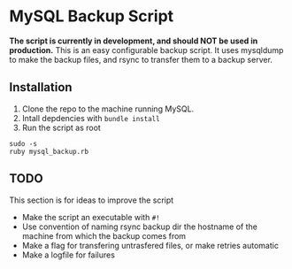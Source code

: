# MySQL Backup Script
**The script is currently in development, and should NOT be used in production.** This is an easy configurable backup
script. It uses mysqldump to make the backup files, and rsync to transfer them to a backup server.

## Installation
1. Clone the repo to the machine running MySQL.
2. Intall depdencies with `bundle install`
2. Run the script as root
~~~~
sudo -s
ruby mysql_backup.rb
~~~~

## TODO
This section is for ideas to improve the script

- Make the script an executable with `#!`
- Use convention of naming rsync backup dir the hostname of the machine from which the backup comes from
- Make a flag for transfering untrasfered files, or make retries automatic
- Make a logfile for failures
